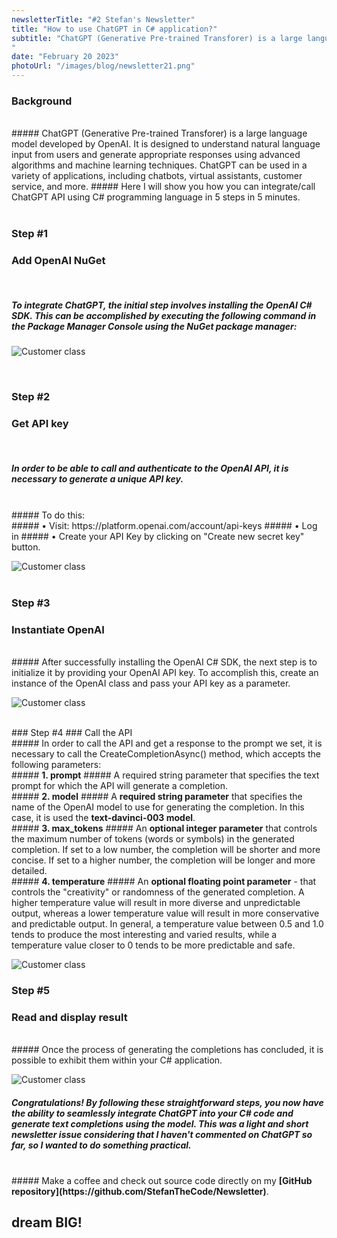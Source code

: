 ```yaml
---
newsletterTitle: "#2 Stefan's Newsletter"
title: "How to use ChatGPT in C# application?"
subtitle: "ChatGPT (Generative Pre-trained Transforer) is a large language model developed by OpenAI. It is designed to understand natural language input from users and generate appropriate responses using advanced algorithms and machine learning techniques. ChatGPT can be used in a variety of applications, including chatbots, virtual assistants, customer service, and more.
"
date: "February 20 2023"
photoUrl: "/images/blog/newsletter21.png"
---
```


### Background
<br>
##### ChatGPT (Generative Pre-trained Transforer) is a large language model developed by OpenAI. It is designed to understand natural language input from users and generate appropriate responses using advanced algorithms and machine learning techniques. ChatGPT can be used in a variety of applications, including chatbots, virtual assistants, customer service, and more.
##### Here I will show you how you can integrate/call ChatGPT API using C# programming language in 5 steps in 5 minutes.

<br>
<br>

### Step #1
### Add OpenAI NuGet
<br>

##### To integrate ChatGPT, the initial step involves installing the OpenAI C# SDK. This can be accomplished by executing the following command in the Package Manager Console using the NuGet package manager:

![Customer class](/images/blog/posts/how-to-use-chatgpt-in-csharp-application/install-package-openai.png)

<br>

### Step #2
### Get API key
<br>

##### In order to be able to call and authenticate to the OpenAI API, it is necessary to generate a unique API key.
<br>
##### To do this:
<br>
##### • Visit: https://platform.openai.com/account/api-keys
##### • Log in
##### • Create your API Key by clicking on "Create new secret key" button.

![Customer class](/images/blog/posts/how-to-use-chatgpt-in-csharp-application/chatgpt-api-secret-key.png)
<br>
<br>

### Step #3
### Instantiate OpenAI
<br>
##### After successfully installing the OpenAI C# SDK, the next step is to initialize it by providing your OpenAI API key. To accomplish this, create an instance of the OpenAI class and pass your API key as a parameter.

![Customer class](/images/blog/posts/how-to-use-chatgpt-in-csharp-application/openai-csharp-sdk.png)

<br>
### Step #4
### Call the API
<br>
##### In order to call the API and get a response to the prompt we set, it is necessary to call the CreateCompletionAsync() method, which accepts the following parameters:

<br>
##### <b>1. prompt</b>
##### A required string parameter that specifies the text prompt for which the API will generate a completion.
<br>
##### <b>2. model</b>
##### A <b>required string parameter</b> that specifies the name of the OpenAI model to use for generating the completion. In this case, it is used the <b>text-davinci-003 model</b>.
<br>
##### <b>3. max_tokens</b>
##### An <b>optional integer parameter</b> that controls the maximum number of tokens (words or symbols) in the generated completion. If set to a low number, the completion will be shorter and more concise. If set to a higher number, the completion will be longer and more detailed.
<br>
##### <b>4. temperature</b>
##### An <b> optional floating point parameter</b> - that controls the "creativity" or randomness of the generated completion. A higher temperature value will result in more diverse and unpredictable output, whereas a lower temperature value will result in more conservative and predictable output. In general, a temperature value between 0.5 and 1.0 tends to produce the most interesting and varied results, while a temperature value closer to 0 tends to be more predictable and safe.

![Customer class](/images/blog/posts/how-to-use-chatgpt-in-csharp-application/create-completitions-openai.png)
<br>
### Step #5
### Read and display result
<br>
##### Once the process of generating the completions has concluded, it is possible to exhibit them within your C# application.
<br>

![Customer class](/images/blog/posts/how-to-use-chatgpt-in-csharp-application/getting-answer-openai.png)
<br>
##### Congratulations! By following these straightforward steps, you now have the ability to seamlessly integrate ChatGPT into your C# code and generate text completions using the model. This was a light and short newsletter issue considering that I haven't commented on ChatGPT so far, so I wanted to do something practical.
<br>
##### Make a coffee and check out source code directly on my <b> [GitHub repository](https://github.com/StefanTheCode/Newsletter)</b>.
<br>

## <b > dream BIG! </b>